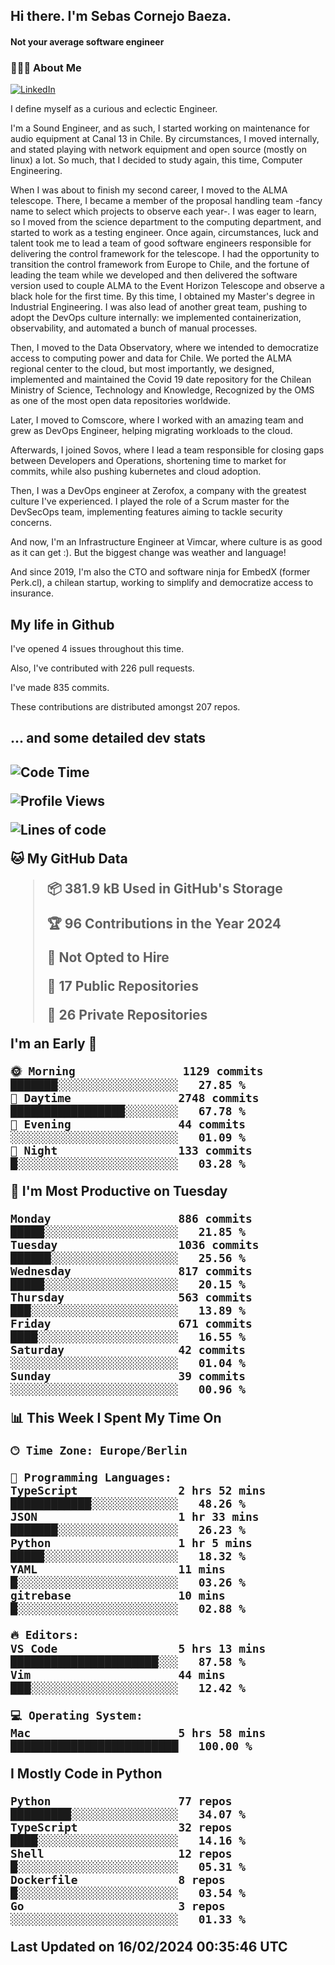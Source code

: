 <h2> Hi there.  I'm Sebas Cornejo Baeza.</h2>
<h4> Not your average software engineer</h4>
<h3> 👨🏻‍💻 About Me </h3>
<a href="http://linkedin.com/in/sebastian-cornejo-baeza/"><img alt="LinkedIn" src="https://img.shields.io/badge/Sebas%20Cornejo%20-informational?style=appveyor&logo=linkedin"></a>


I define myself as a curious and eclectic Engineer.

I'm a Sound Engineer, and as such, I started working on maintenance for audio equipment at Canal 13 in Chile.
By circumstances, I moved internally, and stated playing with network equipment and open source (mostly on linux) 
a lot. So much, that I decided to study again, this time, Computer Engineering.

When I was about to finish my second career, I moved to the ALMA telescope. There, I became a member of the proposal handling team
-fancy name to select which projects to observe each year-. 
I was eager to learn, so I moved from the science department to the computing department, and started to work as 
a testing engineer. Once again, circumstances, luck and talent took me to lead a team of good software engineers 
responsible for delivering the control framework for the telescope. I had the opportunity to transition the control framework from
Europe to Chile, and the fortune of leading the team while we developed and then delivered the software
version used to couple ALMA to the Event Horizon Telescope and observe a black hole for the first time.
By this time, I obtained my Master's degree in Industrial Engineering.
I was also lead of another great team, pushing to adopt the DevOps culture internally: we implemented containerization, observability, and automated a bunch of manual processes.

Then, I moved to the Data Observatory, where we intended to democratize access to computing power
and data for Chile. We ported the ALMA regional center to the cloud, but most importantly, we designed, implemented
and maintained the Covid 19 date repository for the Chilean Ministry of Science, Technology and Knowledge, Recognized by the OMS as one of the most open
data repositories worldwide.

Later, I moved to Comscore, where I worked with an amazing team and grew as DevOps Engineer, helping migrating workloads to the cloud.

Afterwards, I joined Sovos, where I lead a team responsible for closing gaps between Developers and Operations, shortening time to market for commits, while
also pushing kubernetes and cloud adoption.

Then, I was a DevOps engineer at Zerofox, a company with the greatest culture I've experienced. I played the role of a Scrum master for the DevSecOps team,
implementing features aiming to tackle security concerns.

And now, I'm an Infrastructure Engineer at Vimcar, where culture is as good as it can get :). But the biggest change was weather and language!
 
And since 2019, I'm also the CTO and software ninja for EmbedX (former Perk.cl), a chilean startup, working to simplify and democratize access to insurance.

<h2> My life in Github </h2>

I've opened 4 issues throughout this time.

Also, I've contributed with 226 pull requests.

I've made 835 commits.

These contributions are distributed amongst 207 repos.

<h2>... and some detailed dev stats<h2>

<!--START_SECTION:waka-->
![Code Time](http://img.shields.io/badge/Code%20Time-666%20hrs%2050%20mins-blue)

![Profile Views](http://img.shields.io/badge/Profile%20Views-0-blue)

![Lines of code](https://img.shields.io/badge/From%20Hello%20World%20I%27ve%20Written-1.3%20million%20lines%20of%20code-blue)

**🐱 My GitHub Data** 

> 📦 381.9 kB Used in GitHub's Storage 
 > 
> 🏆 96 Contributions in the Year 2024
 > 
> 🚫 Not Opted to Hire
 > 
> 📜 17 Public Repositories 
 > 
> 🔑 26 Private Repositories 
 > 
**I'm an Early 🐤** 

```text
🌞 Morning                1129 commits        ███████░░░░░░░░░░░░░░░░░░   27.85 % 
🌆 Daytime                2748 commits        █████████████████░░░░░░░░   67.78 % 
🌃 Evening                44 commits          ░░░░░░░░░░░░░░░░░░░░░░░░░   01.09 % 
🌙 Night                  133 commits         █░░░░░░░░░░░░░░░░░░░░░░░░   03.28 % 
```
📅 **I'm Most Productive on Tuesday** 

```text
Monday                   886 commits         █████░░░░░░░░░░░░░░░░░░░░   21.85 % 
Tuesday                  1036 commits        ██████░░░░░░░░░░░░░░░░░░░   25.56 % 
Wednesday                817 commits         █████░░░░░░░░░░░░░░░░░░░░   20.15 % 
Thursday                 563 commits         ███░░░░░░░░░░░░░░░░░░░░░░   13.89 % 
Friday                   671 commits         ████░░░░░░░░░░░░░░░░░░░░░   16.55 % 
Saturday                 42 commits          ░░░░░░░░░░░░░░░░░░░░░░░░░   01.04 % 
Sunday                   39 commits          ░░░░░░░░░░░░░░░░░░░░░░░░░   00.96 % 
```


📊 **This Week I Spent My Time On** 

```text
🕑︎ Time Zone: Europe/Berlin

💬 Programming Languages: 
TypeScript               2 hrs 52 mins       ████████████░░░░░░░░░░░░░   48.26 % 
JSON                     1 hr 33 mins        ███████░░░░░░░░░░░░░░░░░░   26.23 % 
Python                   1 hr 5 mins         █████░░░░░░░░░░░░░░░░░░░░   18.32 % 
YAML                     11 mins             █░░░░░░░░░░░░░░░░░░░░░░░░   03.26 % 
gitrebase                10 mins             █░░░░░░░░░░░░░░░░░░░░░░░░   02.88 % 

🔥 Editors: 
VS Code                  5 hrs 13 mins       ██████████████████████░░░   87.58 % 
Vim                      44 mins             ███░░░░░░░░░░░░░░░░░░░░░░   12.42 % 

💻 Operating System: 
Mac                      5 hrs 58 mins       █████████████████████████   100.00 % 
```

**I Mostly Code in Python** 

```text
Python                   77 repos            █████████░░░░░░░░░░░░░░░░   34.07 % 
TypeScript               32 repos            ████░░░░░░░░░░░░░░░░░░░░░   14.16 % 
Shell                    12 repos            █░░░░░░░░░░░░░░░░░░░░░░░░   05.31 % 
Dockerfile               8 repos             █░░░░░░░░░░░░░░░░░░░░░░░░   03.54 % 
Go                       3 repos             ░░░░░░░░░░░░░░░░░░░░░░░░░   01.33 % 
```




 Last Updated on 16/02/2024 00:35:46 UTC
<!--END_SECTION:waka-->
